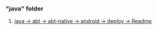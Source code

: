 ### "java" folder
1. [java -> abt -> abt-native -> android -> deploy -> Readme](java/abt/abt-native/android/deploy/Readme.md)

